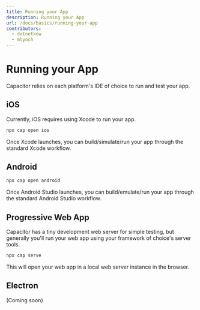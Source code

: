```yaml
---
title: Running your App 
description: Running your App
url: /docs/basics/running-your-app
contributors:
  - dotnetkow
  - mlynch
---
```


# Running your App

<p class="intro">Capacitor relies on each platform's IDE of choice to run and test your app.</p>

## iOS

Currently, iOS requires using Xcode to run your app.

```bash
npx cap open ios
```

Once Xcode launches, you can build/simulate/run your app through the standard Xcode workflow.

## Android

```bash
npx cap open android
```

Once Android Studio launches, you can build/emulate/run your app through the standard Android Studio workflow.

## Progressive Web App

Capacitor has a tiny development web server for simple testing, but generally you'll run your web app
using your framework of choice's server tools.

```bash
npx cap serve
```

This will open your web app in a local web server instance in the browser.

## Electron

(Coming soon)
